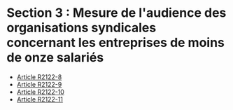 # Section 3 : Mesure de l'audience des organisations syndicales concernant les entreprises de moins de onze salariés &#13;
&#13;
&#13;
&#13;
&#13;
&#13;


* [Article R2122-8](./LEGIARTI000024280358.md)
* [Article R2122-9](./LEGIARTI000024280360.md)
* [Article R2122-10](./LEGIARTI000024280362.md)
* [Article R2122-11](./LEGIARTI000024280364.md)
